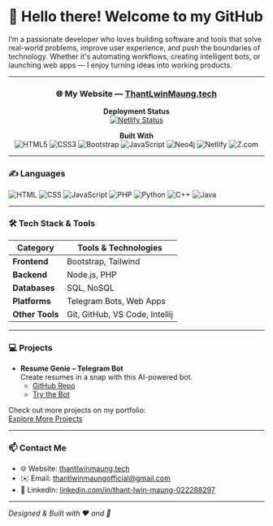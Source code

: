 # 👋 Hello there! Welcome to my GitHub

I’m a passionate developer who loves building software and tools that solve real-world problems, improve user experience, and push the boundaries of technology. Whether it's automating workflows, creating intelligent bots, or launching web apps — I enjoy turning ideas into working products.

---

<div align="center">

### 🌐 My Website — [ThantLwinMaung.tech](https://thantlwinmaung.tech)

**Deployment Status**  
[![Netlify Status](https://api.netlify.com/api/v1/badges/6d0c4539-a808-4f2c-988f-c57c3c9fe4ab/deploy-status)](https://app.netlify.com/sites/guileless-lily-0c4534/deploys)

**Built With**  
![HTML5](https://img.shields.io/badge/HTML5-E34F26?logo=html5&logoColor=white)
![CSS3](https://img.shields.io/badge/CSS3-1572B6?logo=css3&logoColor=white)
![Bootstrap](https://img.shields.io/badge/Bootstrap-7952B3?logo=bootstrap&logoColor=white)
![JavaScript](https://img.shields.io/badge/JavaScript-F7DF1E?logo=javascript&logoColor=black)
![Neo4j](https://img.shields.io/badge/Neo4j-008CC1?logo=neo4j&logoColor=white)
![Netlify](https://img.shields.io/badge/Hosted_on-Netlify-00C7B7?logo=netlify&logoColor=white)
![Z.com](https://img.shields.io/badge/Domain-Z.com-D71921?logo=godaddy&logoColor=white)

</div>

---

### ✍️ Languages

![HTML](https://img.shields.io/badge/-HTML-E34F26?style=flat&logo=html5&logoColor=white) 
![CSS](https://img.shields.io/badge/-CSS-254bdd?style=flat&logo=css3) 
![JavaScript](https://img.shields.io/badge/-JavaScript-C69D00?style=flat&logo=javascript&logoColor=white) 
![PHP](https://img.shields.io/badge/-PHP-777bb4?style=flat&logo=php&logoColor=white) 
![Python](https://img.shields.io/badge/-Python-2b5b83?style=flat&logo=python&logoColor=white) 
![C++](https://img.shields.io/badge/-C++-00599C?style=flat&logo=c%2B%2B&logoColor=white) 
![Java](https://img.shields.io/badge/-Java-007396?style=flat&logo=java&logoColor=white)

---

### 🛠️ Tech Stack & Tools

| Category         | Tools & Technologies |
| ---------------- | ------------------ |
| **Frontend**     | Bootstrap, Tailwind |
| **Backend**      | Node.js, PHP |
| **Databases**    | SQL, NoSQL |
| **Platforms**    | Telegram Bots, Web Apps |
| **Other Tools**  | Git, GitHub, VS Code, Intellij |

---

### 💻 Projects

- **Resume Genie – Telegram Bot**  
  Create resumes in a snap with this AI-powered bot.  
  - [GitHub Repo](https://github.com/MrThantdgaf/resumegenie)  
  - [Try the Bot](https://t.me/buildmyresumebot)  

Check out more projects on my portfolio:  
[Explore More Projects](https://thantlwinmaung.tech#projects)

---

### 📫 Contact Me

- 🌐 Website: [thantlwinmaung.tech](https://thantlwinmaung.tech)  
- ✉️ Email: [thantlwinmaungofficial@gmail.com](mailto:thantlwinmaungofficial@gmail.com)  
- 🔗 LinkedIn: [linkedin.com/in/thant-lwin-maung-022288297](https://www.linkedin.com/in/thant-lwin-maung-022288297)  

---

*Designed & Built with ❤️ and 🍵*
